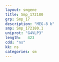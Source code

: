 ```yaml
---
layout: smgene
title: Smp_172180
grp: Smp_17
description: "MEG-8 b"
smp: Smp_172180.1
uniprot: "G4VLP3"
length:   423
cdd: "ns"
kk: ns
categories: sm
---
```

